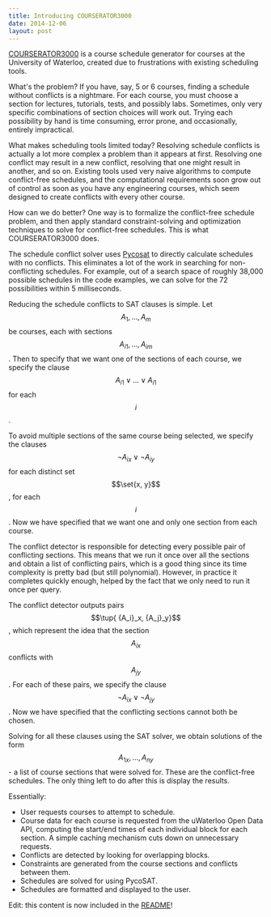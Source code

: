 ```yaml
---
title: Introducing COURSERATOR3000
date: 2014-12-06
layout: post
---
```


[COURSERATOR3000](http://courserator.anthony-zhang.me/) is a course schedule generator for courses at the University of Waterloo, created due to frustrations with existing scheduling tools.

What's the problem? If you have, say, 5 or 6 courses, finding a schedule without conflicts is a nightmare. For each course, you must choose a section for lectures, tutorials, tests, and possibly labs. Sometimes, only very specific combinations of section choices will work out. Trying each possibility by hand is time consuming, error prone, and occasionally, entirely impractical.

What makes scheduling tools limited today? Resolving schedule conflicts is actually a lot more complex a problem than it appears at first. Resolving one conflict may result in a new conflict, resolving that one might result in another, and so on. Existing tools used very naive algorithms to compute conflict-free schedules, and the computational requirements soon grow out of control as soon as you have any engineering courses, which seem designed to create conflicts with every other course.

How can we do better? One way is to formalize the conflict-free schedule problem, and then apply standard constraint-solving and optimization techniques to solve for conflict-free schedules. This is what COURSERATOR3000 does.

The schedule conflict solver uses [Pycosat](https://pypi.python.org/pypi/pycosat) to directly calculate schedules with no conflicts. This eliminates a lot of the work in searching for non-conflicting schedules. For example, out of a search space of roughly 38,000 possible schedules in the code examples, we can solve for the 72 possibilities within 5 milliseconds.

Reducing the schedule conflicts to SAT clauses is simple. Let $$A_1, \ldots, A_m$$ be courses, each with sections $${A_i}_1, \ldots, {A_i}_m$$. Then to specify that we want one of the sections of each course, we specify the clause $${A_i}_1 \lor \ldots \lor {A_i}_1$$ for each $$i$$.

To avoid multiple sections of the same course being selected, we specify the clauses $$\neg {A_i}_x \lor \neg {A_i}_y$$ for each distinct set $$\set{x, y}$$, for each $$i$$. Now we have specified that we want one and only one section from each course.

The conflict detector is responsible for detecting every possible pair of conflicting sections. This means that we run it once over all the sections and obtain a list of conflicting pairs, which is a good thing since its time complexity is pretty bad (but still polynomial). However, in practice it completes quickly enough, helped by the fact that we only need to run it once per query.

The conflict detector outputs pairs $$\tup{ {A_i}_x, {A_j}_y}$$, which represent the idea that the section $${A_i}_x$$ conflicts with $${A_j}_y$$. For each of these pairs, we specify the clause $$\neg {A_i}_x \lor \neg {A_j}_y$$. Now we have specified that the conflicting sections cannot both be chosen.

Solving for all these clauses using the SAT solver, we obtain solutions of the form $${A_1}_x, \ldots, {A_n}_y$$ - a list of course sections that were solved for. These are the conflict-free schedules. The only thing left to do after this is display the results.

Essentially:

* User requests courses to attempt to schedule.
* Course data for each course is requested from the uWaterloo Open Data API, computing the start/end times of each individual block for each section. A simple caching mechanism cuts down on unnecessary requests.
* Conflicts are detected by looking for overlapping blocks.
* Constraints are generated from the course sections and conflicts between them.
* Schedules are solved for using PycoSAT.
* Schedules are formatted and displayed to the user.

Edit: this content is now included in the [README](https://github.com/Uberi/COURSERATOR3000#readme)!
